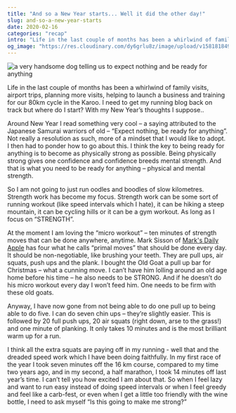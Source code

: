 ```yaml
---
title: "And so a New Year starts... Well it did the other day!"
slug: and-so-a-new-year-starts
date: 2020-02-16
categories: "recap"
intro: "Life in the last couple of months has been a whirlwind of family visits, airport trips, planning more visits, helping to launch a business and training for our 80km cycle in the Karoo. I need to get my running blog back on track but where do I start? With my New Year’s thoughts I suppose.."
og_image: "https://res.cloudinary.com/dy6grlu8z/image/upload/v1581818494/qpiig5eebmvba92hzhte.jpg"
---
```


<img src="https://res.cloudinary.com/dy6grlu8z/image/upload/v1581818494/bucgzn3e6wrociwj0gz1.jpg" alt="a very handsome dog telling us to expect nothing and be ready for anything"/>

Life in the last couple of months has been a whirlwind of family visits, airport trips, planning more visits, helping to launch a business and training for our 80km cycle in the Karoo. I need to get my running blog back on track but where do I start? With my New Year’s thoughts I suppose..

Around New Year I read something very cool – a saying attributed to the Japanese Samurai warriors of old – “Expect nothing, be ready for anything”. Not really a resolution as such, more of a mindset that I would like to adopt.
I then had to ponder how to go about this. I think the key to being ready for anything is to become as physically strong as possible. Being physically strong gives one confidence and confidence breeds mental strength. And that is what you need to be ready for anything – physical and mental strength.

So I am not going to just run oodles and boodles of slow kilometres. Strength work has become my focus. Strength work can be some sort of running workout (like speed intervals which I hate), it can be hiking a steep mountain, it can be cycling hills or it can be a gym workout. As long as I focus on “STRENGTH”.

At the moment I am loving the “micro workout” – ten minutes of strength moves that can be done anywhere, anytime. Mark Sisson of [Mark's Daily Apple](https://www.marksdailyapple.com/) has four what he calls “primal moves” that should be done every day. It should be non-negotiable, like brushing your teeth. They are pull ups, air squats, push ups and the plank.
I bought the Old Goat a pull up bar for Christmas – what a cunning move. I can’t have him lolling around an old age home before his time – he also needs to be STRONG. And if he doesn’t do his micro workout every day I won’t feed him. One needs to be firm with these old goats.

Anyway, I have now gone from not being able to do one pull up to being able to do five. I can do seven chin ups – they’re slightly easier. This is followed by 20 full push ups, 20 air squats (right down, arse to the grass!) and one minute of planking. It only takes 10 minutes and is the most brilliant warm up for a run.

I think all the extra squats are paying off in my running - well that and the dreaded speed work which I have been doing faithfully. In my first race of the year I took seven minutes off the 16 km course, compared to my time two years ago, and in my second, a half marathon, I took 14 minutes off last year’s time. I can’t tell you how excited I am about that.
So when I feel lazy and want to run easy instead of doing speed intervals or when I feel greedy and feel like a carb-fest, or even when I get a little too friendly with the wine bottle, I need to ask myself “Is this going to make me strong?”
